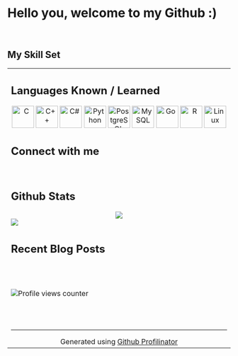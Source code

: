 # **Hello you, welcome to my Github :)**  
  

<br/>  


## My Skill Set  
<table><tr><td valign="top" width="33%">

## **Languages ​​Known / Learned**  
  

<p align="center">  
<img src="https://profilinator.rishav.dev/skills-assets/c-original.svg" alt="C" height="50" />
<img src="https://profilinator.rishav.dev/skills-assets/cplusplus-original.svg" alt="C++" height="50" /></a>  
<img src="https://profilinator.rishav.dev/skills-assets/csharp-original.svg" alt="C#" height="50" /></a>  
<img src="https://profilinator.rishav.dev/skills-assets/python-original.svg" alt="Python" height="50" /></a>  
<img src="https://profilinator.rishav.dev/skills-assets/postgresql-original-wordmark.svg" alt="PostgreSQL" height="50" /></a>  
<img src="https://profilinator.rishav.dev/skills-assets/mysql-original-wordmark.svg" alt="MySQL" height="50" /></a>  
<img src="https://profilinator.rishav.dev/skills-assets/go-original.svg" alt="Go" height="50" /></a>  
<img src="https://profilinator.rishav.dev/skills-assets/r.svg" alt="R" height="50" /></a>  
<img src="https://profilinator.rishav.dev/skills-assets/linux-original.svg" alt="Linux" height="50" /></a>  
</div>

<br/>  


## Connect with me  
  

<br/>  


## Github Stats  
<div align="center"><img src="https://github-readme-stats.vercel.app/api/top-langs/?username=Jordan05072005&hide_border=true&layout=compact" align="center" /></div>  

<img src="https://github-readme-stats.vercel.app/api?username=Jordan05072005&show_icons=true&count_private=true&hide_border=true" align="left" />  

<br/>  


## Recent Blog Posts  
  

<br/>  

  

<br/>  

![Profile views counter](https://komarev.com/ghpvc/?username=Jordan05072005&&style=flat-square)  
  

<br/>  


<br />

----
<div align="center">Generated using <a href="https://profilinator.rishav.dev/" target="_blank">Github Profilinator</a></div>
